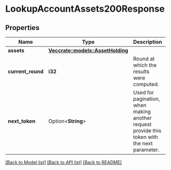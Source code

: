 # LookupAccountAssets200Response

## Properties

Name | Type | Description | Notes
------------ | ------------- | ------------- | -------------
**assets** | [**Vec<crate::models::AssetHolding>**](AssetHolding.md) |  | 
**current_round** | **i32** | Round at which the results were computed. | 
**next_token** | Option<**String**> | Used for pagination, when making another request provide this token with the next parameter. | [optional]

[[Back to Model list]](../README.md#documentation-for-models) [[Back to API list]](../README.md#documentation-for-api-endpoints) [[Back to README]](../README.md)


